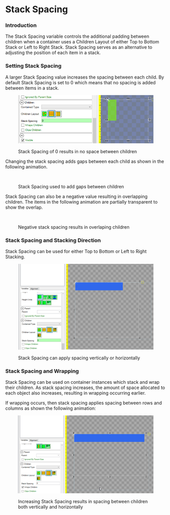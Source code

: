 # Stack Spacing

### Introduction

The Stack Spacing variable controls the additional padding between children when a container uses a Children Layout of either Top to Bottom Stack or Left to Right Stack. Stack Spacing serves as an alternative to adjusting the position of each item in a stack.

### Setting Stack Spacing

A larger Stack Spacing value increases the spacing between each child. By default Stack Spacing is set to 0 which means that no spacing is added between items in a stack.

<figure><img src="../../.gitbook/assets/image (1) (1) (1) (1) (1) (1) (1) (1) (1) (1) (1) (1) (1) (1) (1) (1) (1) (1) (1) (1) (1) (1) (1) (1) (1) (1) (1) (1) (1) (1) (1) (1) (1) (1) (1) (1).png" alt=""><figcaption><p>Stack Spacing of 0 results in no space between children</p></figcaption></figure>

Changing the stack spacing adds gaps between each child as shown in the following animation.

<figure><img src="../../.gitbook/assets/01_09 24 31.gif" alt=""><figcaption><p>Stack Spacing used to add gaps between children</p></figcaption></figure>

Stack Spacing can also be a negative value resulting in overlapping children. The items in the following animation are partially transparent to show the overlap.

<figure><img src="../../.gitbook/assets/01_09 25 48.gif" alt=""><figcaption><p>Negative stack spacing results in overlaping children</p></figcaption></figure>

### Stack Spacing and Stacking Direction

Stack Spacing can be used for either Top to Bottom or Left to Right Stacking.

<figure><img src="../../.gitbook/assets/30_13 02 52.gif" alt=""><figcaption><p>Stack Spacing can apply spacing vertically or horizontally</p></figcaption></figure>

### Stack Spacing and Wrapping

Stack Spacing can be used on container instances which stack and wrap their children. As stack spacing increases, the amount of space allocated to each object also increases, resulting in wrapping occurring earlier.

If wrapping occurs, then stack spacing applies spacing between rows and columns as shown the following animation:

<figure><img src="../../.gitbook/assets/30_13 06 17.gif" alt=""><figcaption><p>Increasing Stack Spacing results in spacing between children both vertically and horizontally</p></figcaption></figure>

